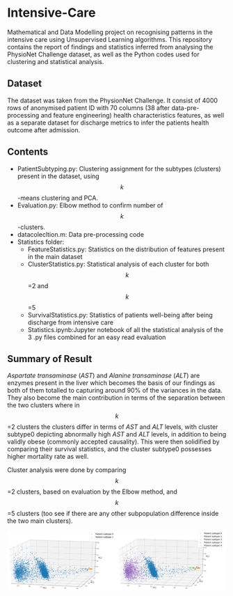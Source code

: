 # Intensive-Care
Mathematical and Data Modelling project on recognising patterns in the intensive care using Unsupervised Learning algorithms.
This repository contains the report of findings and statistics inferred from analysing the PhysioNet Challenge dataset, as well as the Python codes used for clustering and statistical analysis.

## Dataset
The dataset was taken from the PhysionNet Challenge. It consist of 4000 rows of anonymised patient ID with 70 columns (38 after data-pre-processing and feature engineering) health characteristics features, as well as a separate dataset for discharge metrics to infer the patients health outcome after admission.

## Contents
* PatientSubtyping.py: Clustering assignment for the subtypes (clusters) present in the dataset, using $$k$$-means clustering and PCA.
* Evaluation.py: Elbow method to confirm number of $$k$$-clusters.
* datacolecltion.m: Data pre-processing code
* Statistics folder:
  * FeatureStatistics.py: Statistics on the distribution of features present in the main dataset
  * ClusterStatistics.py: Statistical analysis of each cluster for both $$k$$=2 and $$k$$=5
  * SurvivalStatistics.py: Statistics of patients well-being after being discharge from intensive care
  * Statistics.ipynb:Jupyter notebook of all the statistical analysis of the 3 .py files combined for an easy read evaluation

## Summary of Result
*Aspartate transaminase* (*AST*) and *Alanine transaminase* (*ALT*) are enzymes present in the liver which becomes the basis of our findings as both of them totalled to capturing around 90% of the variances in the data. They also become the main contribution in terms of the separation between the two clusters where in $$k$$=2 clusters the clusters differ in terms of *AST* and *ALT* levels, with cluster subtype0 depicting abnormally high *AST* and *ALT* levels, in addition to being validly obese (commonly accepted causality). This were then solidified by comparing their survival statistics, and the cluster subtype0 possesses higher mortality rate as well.

Cluster analysis were done by comparing $$k$$=2 clusters, based on evaluation by the Elbow method, and $$k$$=5 clusters (too see if there are any other subpopulation difference inside the two main clusters).

![clusters](/clusters.png)
<!-- ![$$k$$=5](/figures/$$k$$=5.png) -->
